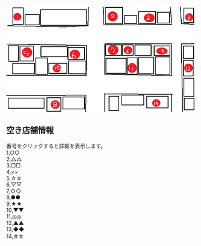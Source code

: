 <img width="500px" alt="商店街地図" src= "./map.png"> <br>
## 空き店舗情報 <br>
 番号をクリックすると詳細を表示します。<br>
 1,○○<br>
 2,△△<br>
 3,□□<br>
 4,××<br>
 5,☆☆<br>
 6,▽▽<br>
 7,◇◇<br>
 8,●●<br>
 9,★★<br>
 10,▼▼<br>
 11,◎◎<br>
 12,▲▲<br>
 13,◆◆<br>
 14,＃＃<br>
